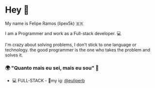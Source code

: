 # Hey 👋

My name is Felipe Ramos (lipex5k) 🇧🇷

I am a Programmer and work as a Full-stack developer. 💻

I'm crazy about solving problems, I don't stick to one language or technology. the good programmer is the one who takes the problem and solves it.

### 🌍 "Quanto mais eu sei, mais eu sou" 🧠

- 💻 FULL-STACK - 🌈my ig: [@euliperb](https://www.instagram.com/euliperb/)


